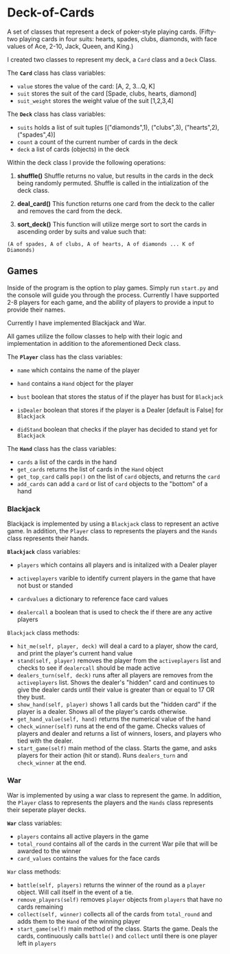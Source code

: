 # Deck-of-Cards
A set of classes that represent a deck of poker-style playing cards. (Fifty-two playing cards in four suits: hearts, spades, clubs, diamonds, with face values of Ace, 2-10, Jack, Queen, and King.)

I created two classes to represent my deck, a `Card` class and a `Deck` Class.

The **`Card`** class has class variables: 
- `value` stores the value of the card: [A, 2, 3...Q, K]
- `suit` stores the suit of the card [Spade, clubs, hearts, diamond]
- `suit_weight` stores the weight value of the suit [1,2,3,4]


The **`Deck`** class has class variables:
- `suits` holds a list of suit tuples [("diamonds",1), ("clubs",3), ("hearts",2), ("spades",4)]
- `count` a count of the current number of cards in the deck
- `deck` a list of cards (objects) in the deck

Within the deck class I provide the following operations:
1. **shuffle()** 
    Shuffle returns no value, but results in the cards in the deck being randomly permuted. Shuffle is called in the intialization of the deck class.

2. **deal_card()**
    This function returns one card from the deck to the caller and removes the card from the deck.

3. **sort_deck()**
    This function will utilize merge sort to sort the cards in ascending order by suits and value such that:
```
(A of spades, A of clubs, A of hearts, A of diamonds ... K of Diamonds)
```

## Games

Inside of the program is the option to play games. Simply run `start.py` and the console will guide you through the process. Currently I have supported 2-8 players for each game, and the ability of players to provide a input to provide their names.

Currently I have implemented Blackjack and War.

All games utilize the follow classes to help with their logic and implementation in addition to the aforementioned Deck class.

The **``Player``** class has the class variables:

- `name` which contains the name of the player

- `hand` contains a `Hand` object for the player

- `bust` boolean that stores the status of if the player has bust for `Blackjack`

- `isDealer` boolean that stores if the player is a Dealer [default is False] for `Blackjack`

- `didStand` boolean that checks if the player has decided to stand yet for `Blackjack`

The **``Hand``** class has the class variables:

- `cards` a list of the cards in the hand
- `get_cards` returns the list of cards in the `Hand` object
- `get_top_card` calls `pop()` on the list of `card` objects, and returns the `card`
- `add_cards` can add a `card` or list of `card` objects to the "bottom" of a hand

### Blackjack

Blackjack is implemented by using a `Blackjack` class to represent an active game. In addition, the `Player` class to represents the players and the `Hands` class represents their hands.

**`Blackjack`** class variables:

- `players` which contains all players and is initalized with a Dealer player

- `activeplayers` varible to identify current players in the game that have not bust or standed

- `cardvalues` a dictionary to reference face card values

- `dealercall` a boolean that is used to check the if there are any active players


`Blackjack` class methods:

- `hit_me(self, player, deck)` will deal a card to a player, show the card, and print the player's current hand value
- `stand(self, player)` removes the player from the `activeplayers` list and checks to see if `dealercall` should be made active
- `dealers_turn(self, deck)` runs after all players are removes from the `activeplayers` list. Shows the dealer's "hidden" card and continues to give the dealer cards until their value is greater than or equal to 17 OR they bust.
- `show_hand(self, player)` shows 1 all cards but the "hidden card" if the player is a dealer. Shows all of the player's cards otherwise.
- `get_hand_value(self, hand)` returns the numerical value of the hand
- `check_winner(self)` runs at the end of the game. Checks values of players and dealer and returns a list of winners, losers, and players who tied with the dealer.
- `start_game(self)` main method of the class. Starts the game, and asks players for their action (hit or stand). Runs `dealers_turn` and `check_winner` at the end.


### War

War is implemented by using a war class to represent the game. In addition, the `Player` class to represents the players and the `Hands` class represents their seperate player decks.

**`War`** class variables:

- `players` contains all active players in the game
- `total_round` contains all of the cards in the current War pile that will be awarded to the winner
- `card_values` contains the values for the face cards

`War` class methods:

- `battle(self, players)` returns the winner of the round as a `player` object. Will call itself in the event of a tie.
- `remove_players(self)` removes `player` objects from `players` that have no cards remaining
- `collect(self, winner)` collects all of the cards from `total_round` and adds them to the `Hand` of the winning player
- `start_game(self)` main method of the class. Starts the game. Deals the cards, continuously calls `battle()` and `collect` until there is one player left in `players`